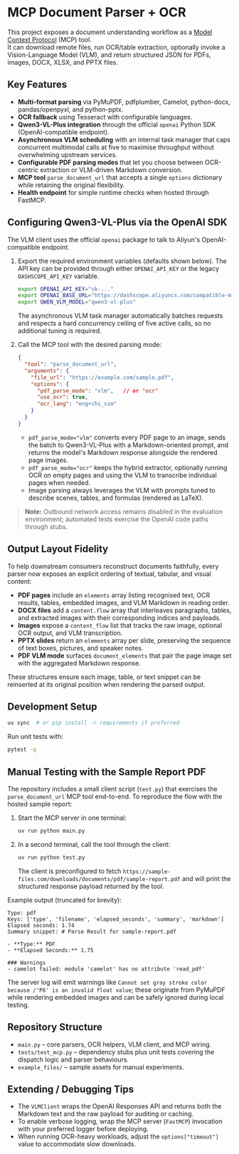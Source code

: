 # MCP Document Parser + OCR

This project exposes a document understanding workflow as a [Model Context Protocol](https://github.com/modelcontextprotocol) (MCP) tool.  
It can download remote files, run OCR/table extraction, optionally invoke a Vision-Language Model (VLM), and return structured JSON for PDFs, images, DOCX, XLSX, and PPTX files.

## Key Features

- **Multi-format parsing** via PyMuPDF, pdfplumber, Camelot, python-docx, pandas/openpyxl, and python-pptx.
- **OCR fallback** using Tesseract with configurable languages.
- **Qwen3-VL-Plus integration** through the official `openai` Python SDK (OpenAI-compatible endpoint).
- **Asynchronous VLM scheduling** with an internal task manager that caps concurrent multimodal calls at five to maximise throughput without overwhelming upstream services.
- **Configurable PDF parsing modes** that let you choose between OCR-centric extraction or VLM-driven Markdown conversion.
- **MCP tool** `parse_document_url` that accepts a single `options` dictionary while retaining the original flexibility.
- **Health endpoint** for simple runtime checks when hosted through FastMCP.

## Configuring Qwen3-VL-Plus via the OpenAI SDK

The VLM client uses the official `openai` package to talk to Aliyun's OpenAI-compatible endpoint.

1. Export the required environment variables (defaults shown below). The API key can be provided through either `OPENAI_API_KEY` or the legacy `DASHSCOPE_API_KEY` variable.

   ```bash
   export OPENAI_API_KEY="sk-..."
   export OPENAI_BASE_URL="https://dashscope.aliyuncs.com/compatible-mode/v1"
   export QWEN_VLM_MODEL="qwen3-vl-plus"
   ```

   The asynchronous VLM task manager automatically batches requests and respects a hard concurrency ceiling of five active calls, so no additional tuning is required.

2. Call the MCP tool with the desired parsing mode:

   ```json
   {
     "tool": "parse_document_url",
     "arguments": {
       "file_url": "https://example.com/sample.pdf",
       "options": {
         "pdf_parse_mode": "vlm",   // or "ocr"
         "use_ocr": true,
         "ocr_lang": "eng+chi_sim"
       }
     }
   }
   ```

   - `pdf_parse_mode="vlm"` converts every PDF page to an image, sends the batch to Qwen3-VL-Plus with a Markdown-oriented prompt, and returns the model's Markdown response alongside the rendered page images.
   - `pdf_parse_mode="ocr"` keeps the hybrid extractor, optionally running OCR on empty pages and using the VLM to transcribe individual pages when needed.
   - Image parsing always leverages the VLM with prompts tuned to describe scenes, tables, and formulas (rendered as LaTeX).

> **Note:** Outbound network access remains disabled in the evaluation environment; automated tests exercise the OpenAI code paths through stubs.

## Output Layout Fidelity

To help downstream consumers reconstruct documents faithfully, every parser now exposes an explicit ordering of textual, tabular, and visual content:

- **PDF pages** include an `elements` array listing recognised text, OCR results, tables, embedded images, and VLM Markdown in reading order.
- **DOCX files** add a `content.flow` array that interleaves paragraphs, tables, and extracted images with their corresponding indices and payloads.
- **Images** expose a `content_flow` list that tracks the raw image, optional OCR output, and VLM transcription.
- **PPTX slides** return an `elements` array per slide, preserving the sequence of text boxes, pictures, and speaker notes.
- **PDF VLM mode** surfaces `document_elements` that pair the page image set with the aggregated Markdown response.

These structures ensure each image, table, or text snippet can be reinserted at its original position when rendering the parsed output.

## Development Setup

```bash
uv sync  # or pip install -r requirements if preferred
```

Run unit tests with:

```bash
pytest -q
```

## Manual Testing with the Sample Report PDF

The repository includes a small client script (`test.py`) that exercises the `parse_document_url` MCP tool end-to-end. To reproduce the flow with the hosted sample report:

1. Start the MCP server in one terminal:

   ```bash
   uv run python main.py
   ```

2. In a second terminal, call the tool through the client:

   ```bash
   uv run python test.py
   ```

   The client is preconfigured to fetch `https://sample-files.com/downloads/documents/pdf/sample-report.pdf` and will print the structured response payload returned by the tool.

Example output (truncated for brevity):

```
Type: pdf
Keys: ['type', 'filename', 'elapsed_seconds', 'summary', 'markdown']
Elapsed seconds: 1.74
Summary snippet: # Parse Result for sample-report.pdf

- **Type:** PDF
- **Elapsed Seconds:** 1.75

### Warnings
- camelot failed: module 'camelot' has no attribute 'read_pdf'
```

The server log will emit warnings like `Cannot set gray stroke color because /'P6' is an invalid float value`; these originate from PyMuPDF while rendering embedded images and can be safely ignored during local testing.

## Repository Structure

- `main.py` – core parsers, OCR helpers, VLM client, and MCP wiring.
- `tests/test_mcp.py` – dependency stubs plus unit tests covering the dispatch logic and parser behaviours.
- `example_files/` – sample assets for manual experiments.

## Extending / Debugging Tips

- The `VLMClient` wraps the OpenAI Responses API and returns both the Markdown text and the raw payload for auditing or caching.
- To enable verbose logging, wrap the MCP server (`FastMCP`) invocation with your preferred logger before deploying.
- When running OCR-heavy workloads, adjust the `options["timeout"]` value to accommodate slow downloads.

